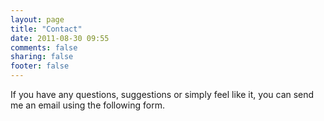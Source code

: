 ```yaml
---
layout: page
title: "Contact"
date: 2011-08-30 09:55
comments: false 
sharing: false
footer: false 
---
```

If you have any questions, suggestions or simply feel like it, you can send me an email using the following form.

<script type="text/javascript">var host = (("https:" == document.location.protocol) ? "https://secure." : "http://");document.write(unescape("%3Cscript src='" + host + "wufoo.com/scripts/embed/form.js' type='text/javascript'%3E%3C/script%3E"));</script>

<script type="text/javascript">
var z7x3k7 = new WufooForm();
z7x3k7.initialize({
		'userName':'larstesmer', 
		'formHash':'z7x3k7', 
		'autoResize':true,
		'height':'423',
		'header':'show'});
z7x3k7.display();
</script>
